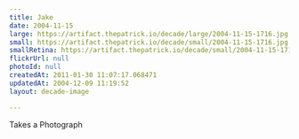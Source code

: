 ```yaml
---
title: Jake
date: 2004-11-15
large: https://artifact.thepatrick.io/decade/large/2004-11-15-1716.jpg
small: https://artifact.thepatrick.io/decade/small/2004-11-15-1716.jpg
smallRetina: https://artifact.thepatrick.io/decade/small/2004-11-15-1716@2x.jpg
flickrUrl: null
photoId: null
createdAt: 2011-01-30 11:07:17.068471
updatedAt: 2004-12-09 11:19:52
layout: decade-image

---
```

Takes a Photograph
